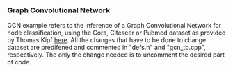 ### Graph Convolutional Network
GCN example refers to the inference of a Graph Convolutional Network for node classification, using the Cora, Citeseer or Pubmed dataset as provided by Thomas Kipf [here](https://github.com/tkipf/gcn/tree/master/gcn/data). All the changes that have to be done to change dataset are predifened and commented in "defs.h" and "gcn_tb.cpp", respectively. The only the change needed is to uncomment the desired part of code.